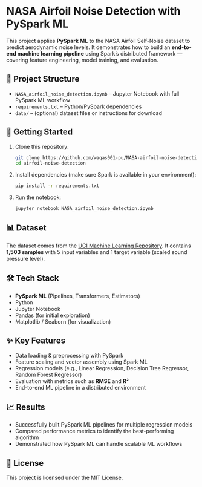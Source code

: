 # NASA Airfoil Noise Detection with PySpark ML

This project applies **PySpark ML** to the NASA Airfoil Self-Noise dataset to predict aerodynamic noise levels. It demonstrates how to build an **end-to-end machine learning pipeline** using Spark’s distributed framework — covering feature engineering, model training, and evaluation.

## 📂 Project Structure

* `NASA_airfoil_noise_detection.ipynb` – Jupyter Notebook with full PySpark ML workflow
* `requirements.txt` – Python/PySpark dependencies
* `data/` – (optional) dataset files or instructions for download

## 🚀 Getting Started

1. Clone this repository:

   ```bash
   git clone https://github.com/waqas001-pu/NASA-airfoil-noise-detection.git
   cd airfoil-noise-detection
   ```

2. Install dependencies (make sure Spark is available in your environment):

   ```bash
   pip install -r requirements.txt
   ```

3. Run the notebook:

   ```bash
   jupyter notebook NASA_airfoil_noise_detection.ipynb
   ```

## 📊 Dataset

The dataset comes from the [UCI Machine Learning Repository](https://archive.ics.uci.edu/ml/datasets/Airfoil+Self-Noise).
It contains **1,503 samples** with 5 input variables and 1 target variable (scaled sound pressure level).

## 🛠️ Tech Stack

* **PySpark ML** (Pipelines, Transformers, Estimators)
* Python
* Jupyter Notebook
* Pandas (for initial exploration)
* Matplotlib / Seaborn (for visualization)

## ✨ Key Features

* Data loading & preprocessing with PySpark
* Feature scaling and vector assembly using Spark ML
* Regression models (e.g., Linear Regression, Decision Tree Regressor, Random Forest Regressor)
* Evaluation with metrics such as **RMSE** and **R²**
* End-to-end ML pipeline in a distributed environment

## 📈 Results

* Successfully built PySpark ML pipelines for multiple regression models
* Compared performance metrics to identify the best-performing algorithm
* Demonstrated how PySpark ML can handle scalable ML workflows

## 📜 License

This project is licensed under the MIT License.
